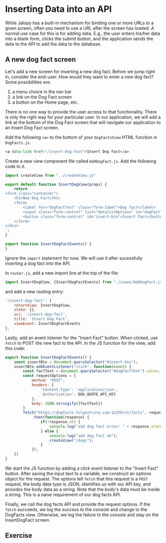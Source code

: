 # Inserting Data into an API

While Jalopy has a built-in mechanism for binding one or more URLs to a given screen, often you need to use a URL after the screen has loaded. A normal use case for this is for adding data. E.g., the user enters his/her data into a blank form, clicks the submit button, and the application sends the data to the API to add the data to the database. 

## A new dog fact screen

Let's add a new screen for inserting a new dog fact. Before we jump right in, consider the end-user. How would they want to enter a new dog fact? Some possibilities are:
1. a menu choice in the nav bar
2. a link on the Dog Fact screen
3. a button on the Home page, etc.

There is no one way to provide the user access to that functionality. There is only the right way for your particular user. In our application, we will add a  link at the bottom of the Dog Fact screen that will navigate our application to an Insert Dog Fact screen.

Add the following `<a>` to the bottom of your `DogFactsView` HTML function in `DogFacts.js`.
```html
<a data-link href="/insert-dog-fact">Insert Dog Fact</a>
```

Create a new view component file called `AddDogFact.js`. Add the following code to it.
```js
import createView from "../createView.js"

export default function InsertDogView(props) {
    return `
<form class="container">
    <h1>New Dog Fact</h1>
    <form>
        <label for="dogFactText" class="form-label">Dog fact</label>
        <input class="form-control" list="datalistOptions" id="dogFactText" placeholder="Enter a new dog fact">
        <button class="form-control" id="insert-btn">Insert Fact</button>
    </form>
</div>
`;
}

export function InsertDogFactEvents() {
}
```

Ignore the `import` statement for now. We will use it after sucessfully inserting a dog fact into the API.

In `router.js`, add a new import line at the top of the file:
```js
import InsertDogView, {InsertDogFactEvents} from "./views/AddDogFact.js";
```
and add a new routing entry:
```js
'/insert-dog-fact': {
    returnView: InsertDogView,
    state: {},
    uri: '/insert-dog-fact',
    title: 'Insert Dog Fact',
    viewEvent: InsertDogFactEvents
},
```

Lastly, add an event listener for the "Insert Fact" button. When clicked, use `fetch` to POST the new fact to the API. In the JS function for the view, add this code:

```js
export function InsertDogFactEvents() {
    const insertBtn = document.querySelector("#insert-btn");
    insertBtn.addEventListener("click", function(event) {
        const factText = document.querySelector("#dogFactText").value;
        const requestOptions = {
            method: "POST",
            headers: {
                'Content-Type': 'application/json',
                'Authorization': DOG_QUOTE_API_KEY
            },
            body: JSON.stringify([factText])
        }
        fetch("https://dogfacts.fulgentcorp.com:12250/v1/facts", requestOptions)
            .then(function(response) {
                if(!response.ok) {
                    console.log("add dog fact error: " + response.status);
                } else {
                    console.log("add dog fact ok");
                    createView("/dogs");
                }
            });
    })
}
```

We start the JS function by adding a click event listener to the "Insert Fact" button. After saving the input text to a variable, we construct an options object for the request. The options tell `fetch` that this request is a `POST` request, the body data type is JSON, identifies us with our API key, and provides the body data as a string. Note that the body's data must be inside a string. This is a naive requirement of our dog facts API.

Finally, we call the dog facts API and provide the request options. If the `fetch` succeeds, we log the success to the console and change to the DogFacts view. Otherwise, we log the failure to the console and stay on the InsertDogFact screen. 

## Exercise

